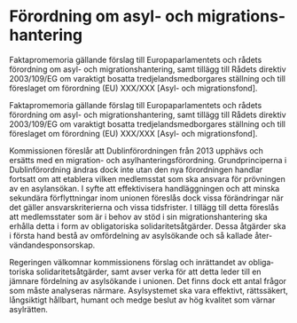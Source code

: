 # Förord­ning om asyl- och migra­tions­hantering

Fakta­prome­moria gällande förslag till Europa­parla­mentets och rådets förord­ning om asyl- och migrations­hantering, samt tillägg till Rådets direktiv 2003/109/EG om varaktigt bosatta tredje­lands­med­borgares ställ­ning och till före­slaget om förord­ning (EU) XXX/XXX [Asyl- och migrations­fond].

Fakta­prome­moria gällande förslag till Europa­parla­mentets och rådets förord­ning om asyl- och migrations­hantering, samt tillägg till Rådets direktiv 2003/109/EG om varaktigt bosatta tredje­lands­med­borgares ställ­ning och till före­slaget om förord­ning (EU) XXX/XXX [Asyl- och migrations­fond].

Kommissionen föreslår att Dublin­förord­ningen från 2013 upphävs och ersätts med en migration- och asyl­hanterings­förordning. Grund­princi­perna i Dublin­förordning ändras dock inte utan den nya för­ord­ningen handlar fortsatt om att eta­blera vilken medlems­stat som ska ansvara för pröv­ningen av en asyl­ansökan. I syfte att effektivi­sera hand­lägg­ningen och att minska sekundära för­flytt­ningar inom unionen föreslås dock vissa föränd­ringar när det gäller ansvars­krite­rierna och vissa tids­frister. I tillägg till detta föreslås att med­lems­stater som är i behov av stöd i sin migrations­hantering ska erhålla detta i form av obliga­toriska solidari­tets­åtgärder. Dessa åtgärder ska i första hand bestå av omför­delning av asyl­sökande och så kallade åter­vändande­sponsor­skap.

Regeringen väl­komnar kom­missionens förslag och inrät­tandet av obliga­toriska solidari­tets­åtgärder, samt avser verka för att detta leder till en jämnare för­delning av asyl­sökande i unionen. Det finns dock ett antal frågor som måste analy­seras närmare. Asyls­ystemet ska vara effektivt, rätts­säkert, långsiktigt håll­bart, humant och medge beslut av hög kvalitet som värnar asyl­rätten.
